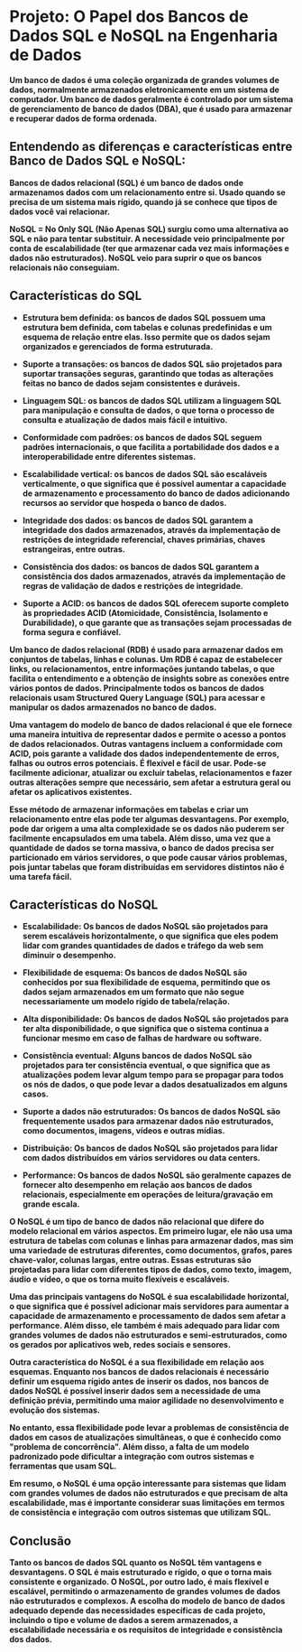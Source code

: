 # Projeto: O Papel dos Bancos de Dados SQL e NoSQL na Engenharia de Dados

**Um banco de dados é uma coleção organizada de grandes volumes de dados, normalmente armazenados eletronicamente em um sistema de computador. Um banco de dados geralmente é controlado por um sistema de gerenciamento de banco de dados (DBA), que é usado para armazenar e recuperar dados de forma ordenada.**

## Entendendo as diferenças e características entre Banco de Dados SQL e NoSQL:

**Bancos de dados relacional (SQL) é um banco de dados onde armazenamos dados com um relacionamento entre si. Usado quando se precisa de um sistema mais rígido, quando já se conhece que tipos de dados você vai relacionar.**

**NoSQL = No Only SQL (Não Apenas SQL) surgiu como uma alternativa ao SQL e não para tentar substituir. A necessidade veio principalmente por conta de escalabilidade (ter que armazenar cada vez mais informações e dados não estruturados). NoSQL veio para suprir o que os bancos relacionais não conseguiam.**

## Características do SQL

* **Estrutura bem definida: os bancos de dados SQL possuem uma estrutura bem definida, com tabelas e colunas predefinidas e um esquema de relação entre elas. Isso permite que os dados sejam organizados e gerenciados de forma estruturada.**

* **Suporte a transações: os bancos de dados SQL são projetados para suportar transações seguras, garantindo que todas as alterações feitas no banco de dados sejam consistentes e duráveis.**

* **Linguagem SQL: os bancos de dados SQL utilizam a linguagem SQL para manipulação e consulta de dados, o que torna o processo de consulta e atualização de dados mais fácil e intuitivo.**

* **Conformidade com padrões: os bancos de dados SQL seguem padrões internacionais, o que facilita a portabilidade dos dados e a interoperabilidade entre diferentes sistemas.**

* **Escalabilidade vertical: os bancos de dados SQL são escaláveis verticalmente, o que significa que é possível aumentar a capacidade de armazenamento e processamento do banco de dados adicionando recursos ao servidor que hospeda o banco de dados.**

* **Integridade dos dados: os bancos de dados SQL garantem a integridade dos dados armazenados, através da implementação de restrições de integridade referencial, chaves primárias, chaves estrangeiras, entre outras.**

* **Consistência dos dados: os bancos de dados SQL garantem a consistência dos dados armazenados, através da implementação de regras de validação de dados e restrições de integridade.**

* **Suporte a ACID: os bancos de dados SQL oferecem suporte completo às propriedades ACID (Atomicidade, Consistência, Isolamento e Durabilidade), o que garante que as transações sejam processadas de forma segura e confiável.**


**Um banco de dados relacional (RDB) é usado para armazenar dados em conjuntos de tabelas, linhas e colunas. Um RDB é capaz de estabelecer links, ou relacionamentos, entre informações juntando tabelas, o que facilita o entendimento e a obtenção de insights sobre as conexões entre vários pontos de dados. Principalmente todos os bancos de dados relacionais usam Structured Query Language (SQL) para acessar e manipular os dados armazenados no banco de dados.**

**Uma vantagem do modelo de banco de dados relacional é que ele fornece uma maneira intuitiva de representar dados e permite o acesso a pontos de dados relacionados. Outras vantagens incluem a conformidade com ACID, pois garante a validade dos dados independentemente de erros, falhas ou outros erros potenciais. É flexível e fácil de usar. Pode-se facilmente adicionar, atualizar ou excluir tabelas, relacionamentos e fazer outras alterações sempre que necessário, sem afetar a estrutura geral ou afetar os aplicativos existentes.**

**Esse método de armazenar informações em tabelas e criar um relacionamento entre elas pode ter algumas desvantagens. Por exemplo, pode dar origem a uma alta complexidade se os dados não puderem ser facilmente encapsulados em uma tabela. Além disso, uma vez que a quantidade de dados se torna massiva, o banco de dados precisa ser particionado em vários servidores, o que pode causar vários problemas, pois juntar tabelas que foram distribuídas em servidores distintos não é uma tarefa fácil.**

## Características do NoSQL

* **Escalabilidade: Os bancos de dados NoSQL são projetados para serem escaláveis horizontalmente, o que significa que eles podem lidar com grandes quantidades de dados e tráfego da web sem diminuir o desempenho.**

* **Flexibilidade de esquema: Os bancos de dados NoSQL são conhecidos por sua flexibilidade de esquema, permitindo que os dados sejam armazenados em um formato que não segue necessariamente um modelo rígido de tabela/relação.**

* **Alta disponibilidade: Os bancos de dados NoSQL são projetados para ter alta disponibilidade, o que significa que o sistema continua a funcionar mesmo em caso de falhas de hardware ou software.**

* **Consistência eventual: Alguns bancos de dados NoSQL são projetados para ter consistência eventual, o que significa que as atualizações podem levar algum tempo para se propagar para todos os nós de dados, o que pode levar a dados desatualizados em alguns casos.**

* **Suporte a dados não estruturados: Os bancos de dados NoSQL são frequentemente usados para armazenar dados não estruturados, como documentos, imagens, vídeos e outras mídias.**

* **Distribuição: Os bancos de dados NoSQL são projetados para lidar com dados distribuídos em vários servidores ou data centers.**

* **Performance: Os bancos de dados NoSQL são geralmente capazes de fornecer alto desempenho em relação aos bancos de dados relacionais, especialmente em operações de leitura/gravação em grande escala.**

**O NoSQL é um tipo de banco de dados não relacional que difere do modelo relacional em vários aspectos. Em primeiro lugar, ele não usa uma estrutura de tabelas com colunas e linhas para armazenar dados, mas sim uma variedade de estruturas diferentes, como documentos, grafos, pares chave-valor, colunas largas, entre outras. Essas estruturas são projetadas para lidar com diferentes tipos de dados, como texto, imagem, áudio e vídeo, o que os torna muito flexíveis e escaláveis.**

**Uma das principais vantagens do NoSQL é sua escalabilidade horizontal, o que significa que é possível adicionar mais servidores para aumentar a capacidade de armazenamento e processamento de dados sem afetar a performance. Além disso, ele também é mais adequado para lidar com grandes volumes de dados não estruturados e semi-estruturados, como os gerados por aplicativos web, redes sociais e sensores.**

**Outra característica do NoSQL é a sua flexibilidade em relação aos esquemas. Enquanto nos bancos de dados relacionais é necessário definir um esquema rígido antes de inserir os dados, nos bancos de dados NoSQL é possível inserir dados sem a necessidade de uma definição prévia, permitindo uma maior agilidade no desenvolvimento e evolução dos sistemas.**

**No entanto, essa flexibilidade pode levar a problemas de consistência de dados em casos de atualizações simultâneas, o que é conhecido como "problema de concorrência". Além disso, a falta de um modelo padronizado pode dificultar a integração com outros sistemas e ferramentas que usam SQL.**

**Em resumo, o NoSQL é uma opção interessante para sistemas que lidam com grandes volumes de dados não estruturados e que precisam de alta escalabilidade, mas é importante considerar suas limitações em termos de consistência e integração com outros sistemas que utilizam SQL.**

## Conclusão

**Tanto os bancos de dados SQL quanto os NoSQL têm vantagens e desvantagens. O SQL é mais estruturado e rígido, o que o torna mais consistente e organizado. O NoSQL, por outro lado, é mais flexível e escalável, permitindo o armazenamento de grandes volumes de dados não estruturados e complexos. A escolha do modelo de banco de dados adequado depende das necessidades específicas de cada projeto, incluindo o tipo e volume de dados a serem armazenados, a escalabilidade necessária e os requisitos de integridade e consistência dos dados.**


```python

```
